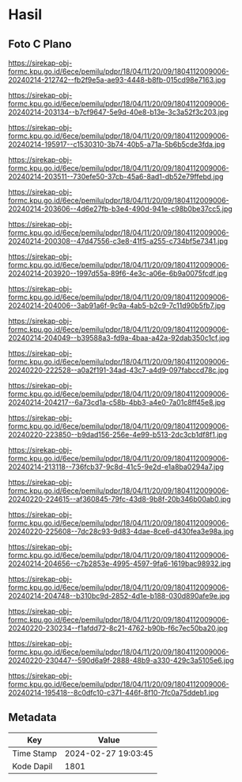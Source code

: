 # Hasil

## Foto C Plano

https://sirekap-obj-formc.kpu.go.id/6ece/pemilu/pdpr/18/04/11/20/09/1804112009006-20240214-212742--fb2f9e5a-ae93-4448-b8fb-015cd98e7163.jpg

https://sirekap-obj-formc.kpu.go.id/6ece/pemilu/pdpr/18/04/11/20/09/1804112009006-20240214-203134--b7cf9647-5e9d-40e8-b13e-3c3a52f3c203.jpg

https://sirekap-obj-formc.kpu.go.id/6ece/pemilu/pdpr/18/04/11/20/09/1804112009006-20240214-195917--c1530310-3b74-40b5-a71a-5b6b5cde3fda.jpg

https://sirekap-obj-formc.kpu.go.id/6ece/pemilu/pdpr/18/04/11/20/09/1804112009006-20240214-203511--730efe50-37cb-45a6-8ad1-db52e79ffebd.jpg

https://sirekap-obj-formc.kpu.go.id/6ece/pemilu/pdpr/18/04/11/20/09/1804112009006-20240214-203606--4d6e27fb-b3e4-490d-941e-c98b0be37cc5.jpg

https://sirekap-obj-formc.kpu.go.id/6ece/pemilu/pdpr/18/04/11/20/09/1804112009006-20240214-200308--47d47556-c3e8-41f5-a255-c734bf5e7341.jpg

https://sirekap-obj-formc.kpu.go.id/6ece/pemilu/pdpr/18/04/11/20/09/1804112009006-20240214-203920--1997d55a-89f6-4e3c-a06e-6b9a0075fcdf.jpg

https://sirekap-obj-formc.kpu.go.id/6ece/pemilu/pdpr/18/04/11/20/09/1804112009006-20240214-204006--3ab91a6f-9c9a-4ab5-b2c9-7c11d90b5fb7.jpg

https://sirekap-obj-formc.kpu.go.id/6ece/pemilu/pdpr/18/04/11/20/09/1804112009006-20240214-204049--b39588a3-fd9a-4baa-a42a-92dab350c1cf.jpg

https://sirekap-obj-formc.kpu.go.id/6ece/pemilu/pdpr/18/04/11/20/09/1804112009006-20240220-222528--a0a2f191-34ad-43c7-a4d9-097fabccd78c.jpg

https://sirekap-obj-formc.kpu.go.id/6ece/pemilu/pdpr/18/04/11/20/09/1804112009006-20240214-204217--6a73cd1a-c58b-4bb3-a4e0-7a01c8ff45e8.jpg

https://sirekap-obj-formc.kpu.go.id/6ece/pemilu/pdpr/18/04/11/20/09/1804112009006-20240220-223850--b9dad156-256e-4e99-b513-2dc3cb1df8f1.jpg

https://sirekap-obj-formc.kpu.go.id/6ece/pemilu/pdpr/18/04/11/20/09/1804112009006-20240214-213118--736fcb37-9c8d-41c5-9e2d-e1a8ba0294a7.jpg

https://sirekap-obj-formc.kpu.go.id/6ece/pemilu/pdpr/18/04/11/20/09/1804112009006-20240220-224615--af360845-79fc-43d8-9b8f-20b346b00ab0.jpg

https://sirekap-obj-formc.kpu.go.id/6ece/pemilu/pdpr/18/04/11/20/09/1804112009006-20240220-225608--7dc28c93-9d83-4dae-8ce6-d430fea3e98a.jpg

https://sirekap-obj-formc.kpu.go.id/6ece/pemilu/pdpr/18/04/11/20/09/1804112009006-20240214-204656--c7b2853e-4995-4597-9fa6-1619bac98932.jpg

https://sirekap-obj-formc.kpu.go.id/6ece/pemilu/pdpr/18/04/11/20/09/1804112009006-20240214-204748--b310bc9d-2852-4d1e-b188-030d890afe9e.jpg

https://sirekap-obj-formc.kpu.go.id/6ece/pemilu/pdpr/18/04/11/20/09/1804112009006-20240220-230234--f1afdd72-8c21-4762-b90b-f6c7ec50ba20.jpg

https://sirekap-obj-formc.kpu.go.id/6ece/pemilu/pdpr/18/04/11/20/09/1804112009006-20240220-230447--590d6a9f-2888-48b9-a330-429c3a5105e6.jpg

https://sirekap-obj-formc.kpu.go.id/6ece/pemilu/pdpr/18/04/11/20/09/1804112009006-20240214-195418--8c0dfc10-c371-446f-8f10-7fc0a75ddeb1.jpg


## Metadata

| Key        | Value               |
| ---------- | ------------------- |
| Time Stamp | 2024-02-27 19:03:45 |
| Kode Dapil | 1801                |




